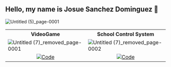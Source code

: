 ## Hello, my name is Josue Sanchez Dominguez 👋

<!--
**Josue-SD/Josue-SD** is a ✨ _special_ ✨ repository because its `README.md` (this file) appears on your GitHub profile.

Here are some ideas to get you started:

- 🔭 I’m currently working on ...
- 🌱 I’m currently learning ...
- 👯 I’m looking to collaborate on ...
- 🤔 I’m looking for help with ...
- 💬 Ask me about ...
- 📫 How to reach me: ...
- 😄 Pronouns: ...
- ⚡ Fun fact: ...
-->

![Untitled (5)_page-0001](https://github.com/user-attachments/assets/aa5563a5-0216-443f-8eae-0b50cec449f3)

<table>
  <tr>
    <th>VideoGame</th>
    <th>School Control System</th>
  </tr>
  <tr>
    <td><img src="https://github.com/user-attachments/assets/3dbf030b-602b-42f1-a391-a18f2dfd4414" alt="Untitled (7)_removed_page-0001" /></td>
    <td><img src="https://github.com/user-attachments/assets/8fae71c3-5635-4807-a42c-dc7b641efe34" alt="Untitled (7)_removed_page-0002" /></td>
  </tr>
  <tr>
    <td align="center"><a href="https://github.com/Josue-SD/HiCube_Videogame"><img src="https://img.shields.io/badge/Code-black?logo=github" alt="Code" /></a></td>
    <td align="center"><a href="https://github.com/Josue-SD/School-control-system"><img src="https://img.shields.io/badge/Code-black?logo=github" alt="Code" /></a></td>
  </tr>
</table>




